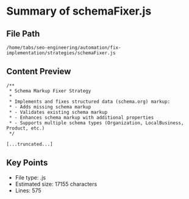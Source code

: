 # Summary of schemaFixer.js
  
## File Path
`/home/tabs/seo-engineering/automation/fix-implementation/strategies/schemaFixer.js`

## Content Preview
```
/**
 * Schema Markup Fixer Strategy
 * 
 * Implements and fixes structured data (schema.org) markup:
 * - Adds missing schema markup
 * - Validates existing schema markup
 * - Enhances schema markup with additional properties
 * - Supports multiple schema types (Organization, LocalBusiness, Product, etc.)
 */

[...truncated...]
```

## Key Points
- File type: .js
- Estimated size: 17155 characters
- Lines: 575
